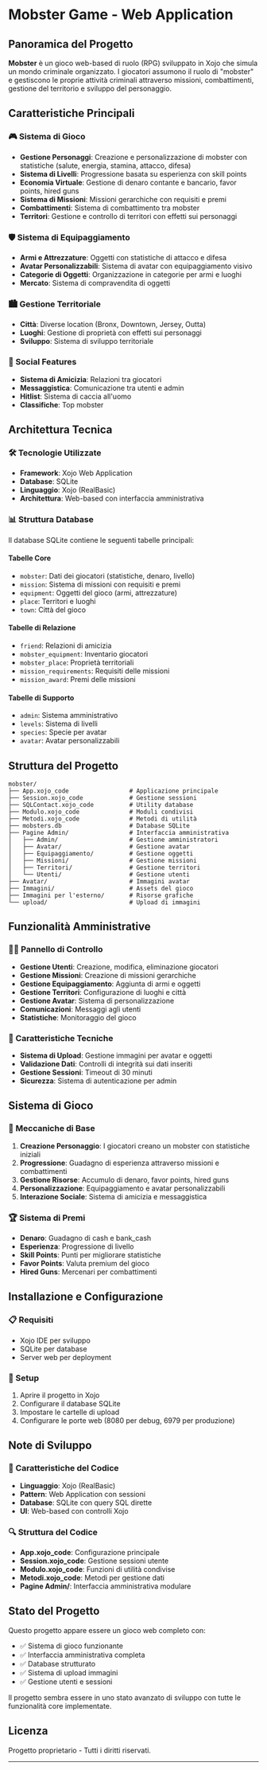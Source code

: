# Mobster Game - Web Application

## Panoramica del Progetto

**Mobster** è un gioco web-based di ruolo (RPG) sviluppato in Xojo che simula un mondo criminale organizzato. I giocatori assumono il ruolo di "mobster" e gestiscono le proprie attività criminali attraverso missioni, combattimenti, gestione del territorio e sviluppo del personaggio.

## Caratteristiche Principali

### 🎮 Sistema di Gioco
- **Gestione Personaggi**: Creazione e personalizzazione di mobster con statistiche (salute, energia, stamina, attacco, difesa)
- **Sistema di Livelli**: Progressione basata su esperienza con skill points
- **Economia Virtuale**: Gestione di denaro contante e bancario, favor points, hired guns
- **Sistema di Missioni**: Missioni gerarchiche con requisiti e premi
- **Combattimenti**: Sistema di combattimento tra mobster
- **Territori**: Gestione e controllo di territori con effetti sui personaggi

### 🛡️ Sistema di Equipaggiamento
- **Armi e Attrezzature**: Oggetti con statistiche di attacco e difesa
- **Avatar Personalizzabili**: Sistema di avatar con equipaggiamento visivo
- **Categorie di Oggetti**: Organizzazione in categorie per armi e luoghi
- **Mercato**: Sistema di compravendita di oggetti

### 🏙️ Gestione Territoriale
- **Città**: Diverse location (Bronx, Downtown, Jersey, Outta)
- **Luoghi**: Gestione di proprietà con effetti sui personaggi
- **Sviluppo**: Sistema di sviluppo territoriale

### 👥 Social Features
- **Sistema di Amicizia**: Relazioni tra giocatori
- **Messaggistica**: Comunicazione tra utenti e admin
- **Hitlist**: Sistema di caccia all'uomo
- **Classifiche**: Top mobster

## Architettura Tecnica

### 🛠️ Tecnologie Utilizzate
- **Framework**: Xojo Web Application
- **Database**: SQLite
- **Linguaggio**: Xojo (RealBasic)
- **Architettura**: Web-based con interfaccia amministrativa

### 📊 Struttura Database
Il database SQLite contiene le seguenti tabelle principali:

#### Tabelle Core
- `mobster`: Dati dei giocatori (statistiche, denaro, livello)
- `mission`: Sistema di missioni con requisiti e premi
- `equipment`: Oggetti del gioco (armi, attrezzature)
- `place`: Territori e luoghi
- `town`: Città del gioco

#### Tabelle di Relazione
- `friend`: Relazioni di amicizia
- `mobster_equipment`: Inventario giocatori
- `mobster_place`: Proprietà territoriali
- `mission_requirements`: Requisiti delle missioni
- `mission_award`: Premi delle missioni

#### Tabelle di Supporto
- `admin`: Sistema amministrativo
- `levels`: Sistema di livelli
- `species`: Specie per avatar
- `avatar`: Avatar personalizzabili

## Struttura del Progetto

```
mobster/
├── App.xojo_code                 # Applicazione principale
├── Session.xojo_code             # Gestione sessioni
├── SQLContact.xojo_code          # Utility database
├── Modulo.xojo_code              # Moduli condivisi
├── Metodi.xojo_code              # Metodi di utilità
├── mobsters.db                   # Database SQLite
├── Pagine Admin/                 # Interfaccia amministrativa
│   ├── Admin/                    # Gestione amministratori
│   ├── Avatar/                   # Gestione avatar
│   ├── Equipaggiamento/          # Gestione oggetti
│   ├── Missioni/                 # Gestione missioni
│   ├── Territori/                # Gestione territori
│   └── Utenti/                   # Gestione utenti
├── Avatar/                       # Immagini avatar
├── Immagini/                     # Assets del gioco
├── Immagini per l'esterno/       # Risorse grafiche
└── upload/                       # Upload di immagini
```

## Funzionalità Amministrative

### 👨‍💼 Pannello di Controllo
- **Gestione Utenti**: Creazione, modifica, eliminazione giocatori
- **Gestione Missioni**: Creazione di missioni gerarchiche
- **Gestione Equipaggiamento**: Aggiunta di armi e oggetti
- **Gestione Territori**: Configurazione di luoghi e città
- **Gestione Avatar**: Sistema di personalizzazione
- **Comunicazioni**: Messaggi agli utenti
- **Statistiche**: Monitoraggio del gioco

### 🔧 Caratteristiche Tecniche
- **Sistema di Upload**: Gestione immagini per avatar e oggetti
- **Validazione Dati**: Controlli di integrità sui dati inseriti
- **Gestione Sessioni**: Timeout di 30 minuti
- **Sicurezza**: Sistema di autenticazione per admin

## Sistema di Gioco

### 🎯 Meccaniche di Base
1. **Creazione Personaggio**: I giocatori creano un mobster con statistiche iniziali
2. **Progressione**: Guadagno di esperienza attraverso missioni e combattimenti
3. **Gestione Risorse**: Accumulo di denaro, favor points, hired guns
4. **Personalizzazione**: Equipaggiamento e avatar personalizzabili
5. **Interazione Sociale**: Sistema di amicizia e messaggistica

### 🏆 Sistema di Premi
- **Denaro**: Guadagno di cash e bank_cash
- **Esperienza**: Progressione di livello
- **Skill Points**: Punti per migliorare statistiche
- **Favor Points**: Valuta premium del gioco
- **Hired Guns**: Mercenari per combattimenti

## Installazione e Configurazione

### 📋 Requisiti
- Xojo IDE per sviluppo
- SQLite per database
- Server web per deployment

### 🚀 Setup
1. Aprire il progetto in Xojo
2. Configurare il database SQLite
3. Impostare le cartelle di upload
4. Configurare le porte web (8080 per debug, 6979 per produzione)

## Note di Sviluppo

### 📝 Caratteristiche del Codice
- **Linguaggio**: Xojo (RealBasic)
- **Pattern**: Web Application con sessioni
- **Database**: SQLite con query SQL dirette
- **UI**: Web-based con controlli Xojo

### 🔍 Struttura del Codice
- **App.xojo_code**: Configurazione principale
- **Session.xojo_code**: Gestione sessioni utente
- **Modulo.xojo_code**: Funzioni di utilità condivise
- **Metodi.xojo_code**: Metodi per gestione dati
- **Pagine Admin/**: Interfaccia amministrativa modulare

## Stato del Progetto

Questo progetto appare essere un gioco web completo con:
- ✅ Sistema di gioco funzionante
- ✅ Interfaccia amministrativa completa
- ✅ Database strutturato
- ✅ Sistema di upload immagini
- ✅ Gestione utenti e sessioni

Il progetto sembra essere in uno stato avanzato di sviluppo con tutte le funzionalità core implementate.

## Licenza

Progetto proprietario - Tutti i diritti riservati.

---

